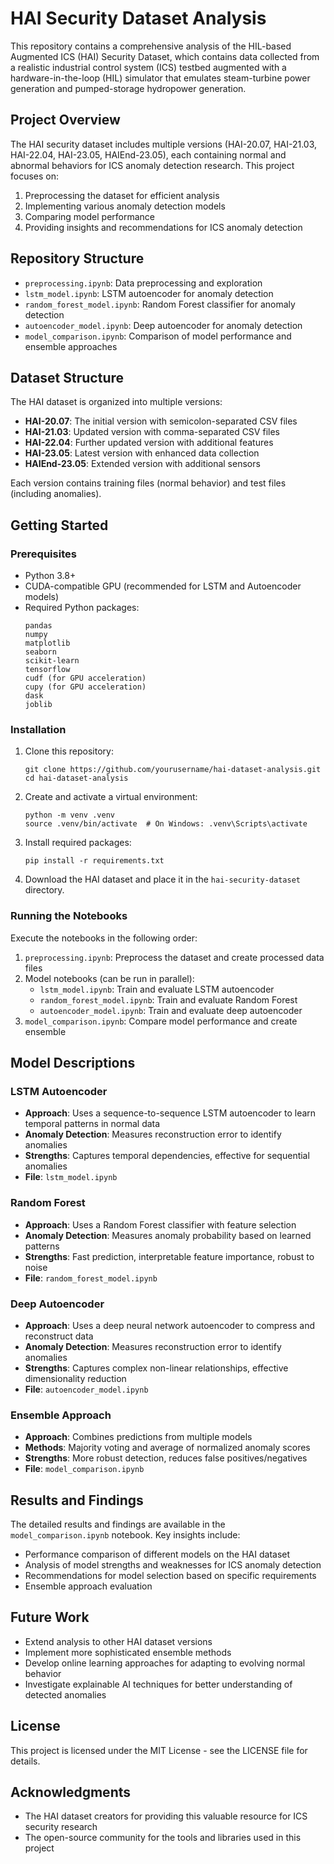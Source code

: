 # HAI Security Dataset Analysis

This repository contains a comprehensive analysis of the HIL-based Augmented ICS (HAI) Security Dataset, which contains data collected from a realistic industrial control system (ICS) testbed augmented with a hardware-in-the-loop (HIL) simulator that emulates steam-turbine power generation and pumped-storage hydropower generation.

## Project Overview

The HAI security dataset includes multiple versions (HAI-20.07, HAI-21.03, HAI-22.04, HAI-23.05, HAIEnd-23.05), each containing normal and abnormal behaviors for ICS anomaly detection research. This project focuses on:

1. Preprocessing the dataset for efficient analysis
2. Implementing various anomaly detection models
3. Comparing model performance
4. Providing insights and recommendations for ICS anomaly detection

## Repository Structure

- `preprocessing.ipynb`: Data preprocessing and exploration
- `lstm_model.ipynb`: LSTM autoencoder for anomaly detection
- `random_forest_model.ipynb`: Random Forest classifier for anomaly detection
- `autoencoder_model.ipynb`: Deep autoencoder for anomaly detection
- `model_comparison.ipynb`: Comparison of model performance and ensemble approaches

## Dataset Structure

The HAI dataset is organized into multiple versions:

- **HAI-20.07**: The initial version with semicolon-separated CSV files
- **HAI-21.03**: Updated version with comma-separated CSV files
- **HAI-22.04**: Further updated version with additional features
- **HAI-23.05**: Latest version with enhanced data collection
- **HAIEnd-23.05**: Extended version with additional sensors

Each version contains training files (normal behavior) and test files (including anomalies).

## Getting Started

### Prerequisites

- Python 3.8+
- CUDA-compatible GPU (recommended for LSTM and Autoencoder models)
- Required Python packages:
  ```
  pandas
  numpy
  matplotlib
  seaborn
  scikit-learn
  tensorflow
  cudf (for GPU acceleration)
  cupy (for GPU acceleration)
  dask
  joblib
  ```

### Installation

1. Clone this repository:
   ```
   git clone https://github.com/yourusername/hai-dataset-analysis.git
   cd hai-dataset-analysis
   ```

2. Create and activate a virtual environment:
   ```
   python -m venv .venv
   source .venv/bin/activate  # On Windows: .venv\Scripts\activate
   ```

3. Install required packages:
   ```
   pip install -r requirements.txt
   ```

4. Download the HAI dataset and place it in the `hai-security-dataset` directory.

### Running the Notebooks

Execute the notebooks in the following order:

1. `preprocessing.ipynb`: Preprocess the dataset and create processed data files
2. Model notebooks (can be run in parallel):
   - `lstm_model.ipynb`: Train and evaluate LSTM autoencoder
   - `random_forest_model.ipynb`: Train and evaluate Random Forest
   - `autoencoder_model.ipynb`: Train and evaluate deep autoencoder
3. `model_comparison.ipynb`: Compare model performance and create ensemble

## Model Descriptions

### LSTM Autoencoder

- **Approach**: Uses a sequence-to-sequence LSTM autoencoder to learn temporal patterns in normal data
- **Anomaly Detection**: Measures reconstruction error to identify anomalies
- **Strengths**: Captures temporal dependencies, effective for sequential anomalies
- **File**: `lstm_model.ipynb`

### Random Forest

- **Approach**: Uses a Random Forest classifier with feature selection
- **Anomaly Detection**: Measures anomaly probability based on learned patterns
- **Strengths**: Fast prediction, interpretable feature importance, robust to noise
- **File**: `random_forest_model.ipynb`

### Deep Autoencoder

- **Approach**: Uses a deep neural network autoencoder to compress and reconstruct data
- **Anomaly Detection**: Measures reconstruction error to identify anomalies
- **Strengths**: Captures complex non-linear relationships, effective dimensionality reduction
- **File**: `autoencoder_model.ipynb`

### Ensemble Approach

- **Approach**: Combines predictions from multiple models
- **Methods**: Majority voting and average of normalized anomaly scores
- **Strengths**: More robust detection, reduces false positives/negatives
- **File**: `model_comparison.ipynb`

## Results and Findings

The detailed results and findings are available in the `model_comparison.ipynb` notebook. Key insights include:

- Performance comparison of different models on the HAI dataset
- Analysis of model strengths and weaknesses for ICS anomaly detection
- Recommendations for model selection based on specific requirements
- Ensemble approach evaluation

## Future Work

- Extend analysis to other HAI dataset versions
- Implement more sophisticated ensemble methods
- Develop online learning approaches for adapting to evolving normal behavior
- Investigate explainable AI techniques for better understanding of detected anomalies

## License

This project is licensed under the MIT License - see the LICENSE file for details.

## Acknowledgments

- The HAI dataset creators for providing this valuable resource for ICS security research
- The open-source community for the tools and libraries used in this project